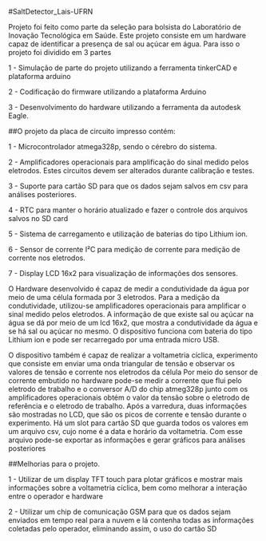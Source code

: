 #SaltDetector_Lais-UFRN

Projeto foi feito como parte da seleção para bolsista do Laboratório de Inovação Tecnológica em Saúde.
Este projeto consiste em um hardware capaz de identificar a presença de sal ou açúcar em água. Para isso o projeto foi dividido em 3 partes

1 - Simulação de parte do projeto utilizando a ferramenta tinkerCAD e plataforma arduino

2 - Codificação do firmware utilizando a plataforma Arduino

3 - Desenvolvimento do hardware utilizando a ferramenta da autodesk Eagle.

##O projeto da placa de circuito impresso contém:

1 - Microcontrolador atmega328p, sendo o cérebro do sistema.

2 - Amplificadores operacionais para amplificação do sinal medido pelos eletrodos. Estes circuitos devem ser alterados durante calibração e testes.

3 - Suporte para cartão SD para que os dados sejam salvos em csv para análises posteriores.

4 - RTC para manter o horário atualizado e fazer o controle dos arquivos salvos no SD card

5 - Sistema de carregamento e utilização de baterias do tipo Lithium ion.

6 - Sensor de corrente I²C para medição de corrente para medição de corrente nos eletrodos.

7 - Display LCD 16x2 para visualização de informações dos sensores.

O Hardware desenvolvido é capaz de medir a condutividade da água por meio de uma célula formada por 3 eletrodos. Para a medição da condutividade, utilizou-se amplificadores operacionais para amplificar o sinal medido pelos eletrodos. A informação de que existe sal ou açúcar na água se dá por meio de um lcd 16x2, que mostra a condutividade da água e se há sal ou açúcar no mesmo. O dispositivo funciona com bateria do tipo Lithium ion e pode ser recarregado por uma entrada micro USB.

O dispositivo também é capaz de realizar a voltametria cíclica, experimento que consiste em enviar uma onda triangular de tensão e observar os valores de tensão e corrente nos eletrodos da célula Por meio do sensor de corrente embutido no hardware pode-se medir a corrente que flui pelo eletrodo de trabalho e o conversor A/D do chip atmeg328p junto com os amplificadores operacionais obtém o valor da tensão sobre o eletrodo de referência e o eletrodo de trabalho. Após a varredura, duas informações são mostradas no LCD, que são os picos de corrente e tensão durante o experimento. Há um slot para cartão SD que guarda todos os valores em um arquivo csv, cujo nome é a data e horário da voltametria. Com esse arquivo pode-se exportar as informações e gerar gráficos para análises posteriores

##Melhorias para o projeto.

1 - Utilizar de um display TFT touch para plotar gráficos e mostrar mais informações sobre a voltametria cíclica, bem como melhorar a interação entre o operador e hardware

2 - Utilizar um chip de comunicação GSM para que os dados sejam enviados em tempo real para a nuvem e lá contenha todas as informações coletadas pelo operador, eliminando assim, o uso do cartão SD


